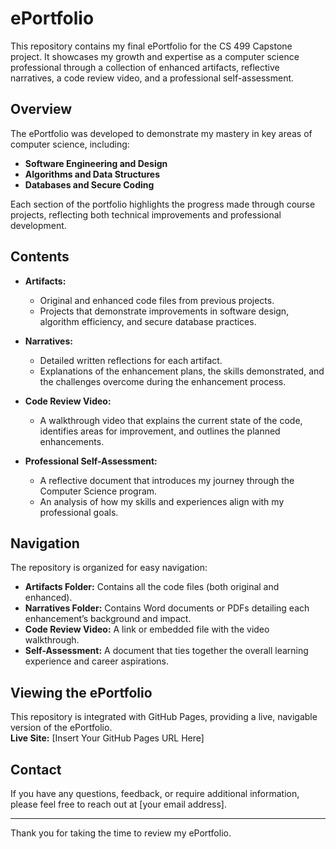 # ePortfolio

This repository contains my final ePortfolio for the CS 499 Capstone project. It showcases my growth and expertise as a computer science professional through a collection of enhanced artifacts, reflective narratives, a code review video, and a professional self-assessment.

## Overview

The ePortfolio was developed to demonstrate my mastery in key areas of computer science, including:

- **Software Engineering and Design**  
- **Algorithms and Data Structures**  
- **Databases and Secure Coding**

Each section of the portfolio highlights the progress made through course projects, reflecting both technical improvements and professional development.

## Contents

- **Artifacts:**  
  - Original and enhanced code files from previous projects.
  - Projects that demonstrate improvements in software design, algorithm efficiency, and secure database practices.

- **Narratives:**  
  - Detailed written reflections for each artifact.
  - Explanations of the enhancement plans, the skills demonstrated, and the challenges overcome during the enhancement process.

- **Code Review Video:**  
  - A walkthrough video that explains the current state of the code, identifies areas for improvement, and outlines the planned enhancements.

- **Professional Self-Assessment:**  
  - A reflective document that introduces my journey through the Computer Science program.
  - An analysis of how my skills and experiences align with my professional goals.

## Navigation

The repository is organized for easy navigation:
- **Artifacts Folder:** Contains all the code files (both original and enhanced).
- **Narratives Folder:** Contains Word documents or PDFs detailing each enhancement’s background and impact.
- **Code Review Video:** A link or embedded file with the video walkthrough.
- **Self-Assessment:** A document that ties together the overall learning experience and career aspirations.

## Viewing the ePortfolio

This repository is integrated with GitHub Pages, providing a live, navigable version of the ePortfolio.  
**Live Site:** [Insert Your GitHub Pages URL Here]

## Contact

If you have any questions, feedback, or require additional information, please feel free to reach out at [your email address].

---

Thank you for taking the time to review my ePortfolio.
